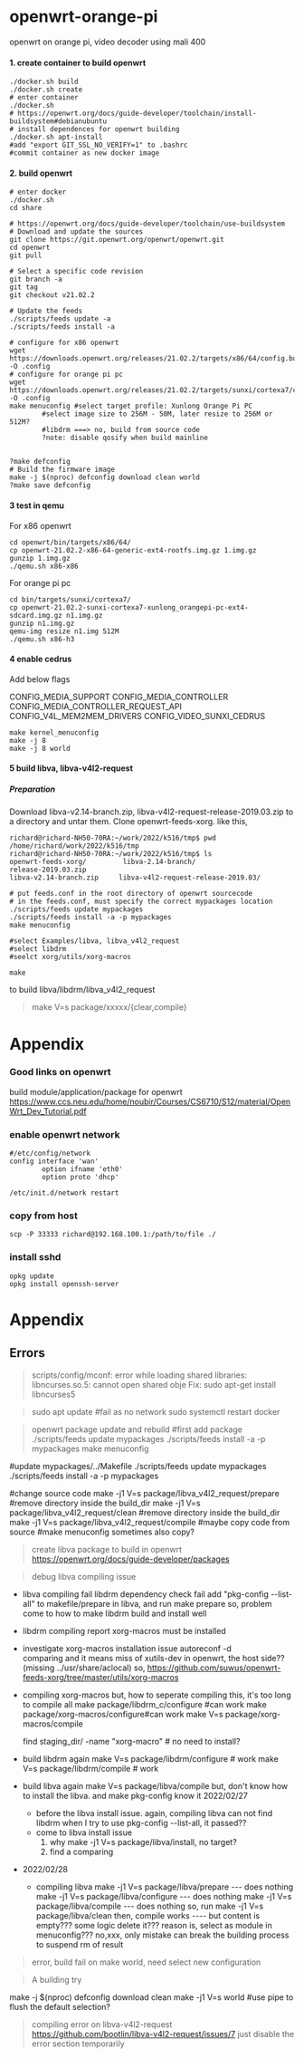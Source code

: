 # openwrt-orange-pi
openwrt on orange pi, video decoder using mali 400

#### 1. create container to build openwrt
```
./docker.sh build
./docker.sh create
# enter container
./docker.sh
# https://openwrt.org/docs/guide-developer/toolchain/install-buildsystem#debianubuntu
# install dependences for openwrt building
./docker.sh apt-install
#add "export GIT_SSL_NO_VERIFY=1" to .bashrc
#commit container as new docker image
```

#### 2. build openwrt
```
# enter docker
./docker.sh
cd share

# https://openwrt.org/docs/guide-developer/toolchain/use-buildsystem
# Download and update the sources
git clone https://git.openwrt.org/openwrt/openwrt.git
cd openwrt
git pull
 
# Select a specific code revision
git branch -a
git tag
git checkout v21.02.2
 
# Update the feeds
./scripts/feeds update -a
./scripts/feeds install -a
 
# configure for x86 openwrt
wget https://downloads.openwrt.org/releases/21.02.2/targets/x86/64/config.buildinfo -O .config
# configure for orange pi pc
wget https://downloads.openwrt.org/releases/21.02.2/targets/sunxi/cortexa7/config.buildinfo -O .config
make menuconfig #select target profile: Xunlong Orange Pi PC
		#select image size to 256M - 50M, later resize to 256M or 512M?
		#libdrm ===> no, build from source code
		?note: disable qosify when build mainline


?make defconfig 
# Build the firmware image
make -j $(nproc) defconfig download clean world
?make save defconfig
```

#### 3 test in qemu
For x86 openwrt
```
cd openwrt/bin/targets/x86/64/
cp openwrt-21.02.2-x86-64-generic-ext4-rootfs.img.gz 1.img.gz
gunzip 1.img.gz
./qemu.sh x86-x86
```

For orange pi pc
```
cd bin/targets/sunxi/cortexa7/
cp openwrt-21.02.2-sunxi-cortexa7-xunlong_orangepi-pc-ext4-sdcard.img.gz n1.img.gz
gunzip n1.img.gz
qemu-img resize n1.img 512M
./qemu.sh x86-h3
```

#### 4 enable cedrus
Add below flags

CONFIG_MEDIA_SUPPORT
CONFIG_MEDIA_CONTROLLER
CONFIG_MEDIA_CONTROLLER_REQUEST_API
CONFIG_V4L_MEM2MEM_DRIVERS
CONFIG_VIDEO_SUNXI_CEDRUS

```
make kernel_menuconfig
make -j 8
make -j 8 world
```

#### 5 build libva, libva-v4l2-request
##### Preparation
Download libva-v2.14-branch.zip, libva-v4l2-request-release-2019.03.zip to a directory and untar them.
Clone openwrt-feeds-xorg. like this,
```
richard@richard-NH50-70RA:~/work/2022/k516/tmp$ pwd
/home/richard/work/2022/k516/tmp
richard@richard-NH50-70RA:~/work/2022/k516/tmp$ ls
openwrt-feeds-xorg/         libva-2.14-branch/                   release-2019.03.zip
libva-v2.14-branch.zip     libva-v4l2-request-release-2019.03/
```

```
# put feeds.conf in the root directory of openwrt sourcecode
# in the feeds.conf, must specify the correct mypackages location
./scripts/feeds update mypackages
./scripts/feeds install -a -p mypackages
make menuconfig

#select Examples/libva, libva_v4l2_request
#select libdrm
#seelct xorg/utils/xorg-macros

make 
```

to build libva/libdrm/libva_v4l2_request
> make V=s package/xxxxx/{clear,compile}


# Appendix
### Good links on openwrt
build module/application/package for openwrt
https://www.ccs.neu.edu/home/noubir/Courses/CS6710/S12/material/OpenWrt_Dev_Tutorial.pdf

### enable openwrt network
```
#/etc/config/network
config interface 'wan'      
        option ifname 'eth0'
        option proto 'dhcp' 

/etc/init.d/network restart
```

### copy from host
```
scp -P 33333 richard@192.168.100.1:/path/to/file ./
```

### install sshd
```
opkg update
opkg install openssh-server
```


# Appendix
## Errors
> scripts/config/mconf: error while loading shared libraries: libncurses.so.5: cannot open shared obje
Fix: sudo apt-get install libncurses5

> sudo apt update #fail as no network
sudo systemctl restart docker

> openwrt package update and rebuild
#first add package
./scripts/feeds update mypackages
./scripts/feeds install -a -p mypackages
make menuconfig

#update mypackages/../Makefile
./scripts/feeds update mypackages
./scripts/feeds install -a -p mypackages

#change source code
make -j1 V=s package/libva_v4l2_request/prepare #remove directory inside the build_dir
make -j1 V=s package/libva_v4l2_request/clean   #remove directory inside the build_dir
make -j1 V=s package/libva_v4l2_request/compile #maybe copy code from source
                                        #make menuconfig sometimes also copy?


> create libva package to build in openwrt
https://openwrt.org/docs/guide-developer/packages

> debug libva compiling issue
- libva compiling fail
  libdrm dependency check fail
  add "pkg-config --list-all" to makefile/prepare in libva, and run make prepare
  so, problem come to how to make libdrm build and install well
- libdrm compiling report xorg-macros must be installed

- investigate xorg-macros installation issue
  autoreconf -d  
  comparing and it means miss of xutils-dev in openwrt, the host side??(missing ../usr/share/aclocal)
  so, 
  https://github.com/suwus/openwrt-feeds-xorg/tree/master/utils/xorg-macros

- compiling xorg-macros
  but, how to seperate compiling this, it's too long to compile all
  make package/libdrm_c/configure #can work
  make package/xorg-macros/configure#can work
  make V=s package/xorg-macros/compile
 
  find staging_dir/ -name "xorg-macro" # no need to install?
  
- build libdrm again
  make V=s package/libdrm/configure # work
  make V=s package/libdrm/compile # work

- build libva again
  make V=s package/libva/compile
  but, don't know how to install the libva. and make pkg-config know it
  2022/02/27
     * before the libva install issue. again, compiling libva can not find libdrm
       when I try to use pkg-config --list-all, it passed??
     * come to libva install issue
       1. why make -j1 V=s package/libva/install, no target?
       2. find a comparing
 
- 2022/02/28
  * compiling libva
    make -j1 V=s package/libva/prepare --- does nothing
    make -j1 V=s package/libva/configure --- does nothing
    make -j1 V=s package/libva/compile --- does nothing
    so, run
    make -j1 V=s package/libva/clean
    then, compile works
    ---- but content is empty??? some logic delete it???
         reason is, select as module in menuconfig???
         no,xxx, only mistake can break the building process to suspend rm of result


> error, build fail on make world, need select new configuration

> A building try
  
  make -j $(nproc) defconfig download clean 
  make -j1 V=s world  #use pipe to flush the default selection?

> compiling error on libva-v4l2-request
https://github.com/bootlin/libva-v4l2-request/issues/7
just disable the error section temporarily
